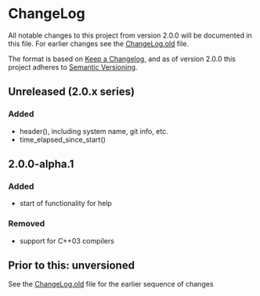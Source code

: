 # ChangeLog

All notable changes to this project from version 2.0.0 will be
documented in this file. For earlier changes see the
[ChangeLog.old](ChangeLog.old) file.

The format is based on [Keep a Changelog](https://keepachangelog.com/en/1.0.0/),
and as of version 2.0.0 this project adheres to 
[Semantic Versioning](https://semver.org/spec/v2.0.0.html).

## Unreleased (2.0.x series)
### Added
- header(), including system name, git info, etc.
- time_elapsed_since_start()

## 2.0.0-alpha.1

### Added
- start of functionality for help
### Removed
- support for C++03 compilers

## Prior to this: unversioned

See the [ChangeLog.old](ChangeLog.old) file for the earlier sequence of
changes
